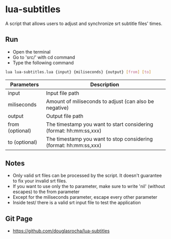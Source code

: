 # lua-subtitles
A script that allows users to adjust and synchronize srt subtitle files' times.

## Run
- Open the terminal
- Go to 'src/' with cd command
- Type the following command
```sh
lua lua-subtitles.lua {input} {miliseconds} {output} [from] [to]
```
Parameters          | Description
--------------------|----------------------------------------------------
input               | Input file path
miliseconds         | Amount of miliseconds to adjust (can also be negative)
output              | Output file path
from (optional)     | The timestamp you want to start considering (format: hh:mm:ss,xxx)
to (optional)       | The timestamp you want to stop considering (format: hh:mm:ss,xxx)

## Notes
- Only valid srt files can be processed by the script. It doesn't guarantee to fix your invalid srt files.
- If you want to use only the to parameter, make sure to write 'nil' (without escapes) to the from parameter
- Except for the miliseconds parameter, escape every other parameter
- Inside test/ there is a valid srt input file to test the application

## Git Page
- https://github.com/douglasrocha/lua-subtitles
